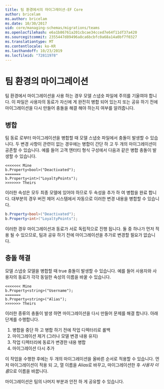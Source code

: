 ```yaml
---
title: 팀 환경에서의 마이그레이션-EF Core
author: bricelam
ms.author: bricelam
ms.date: 10/30/2017
uid: core/managing-schemas/migrations/teams
ms.openlocfilehash: e6a1b86761a201cbcae34cced7e64f11df37a420
ms.sourcegitcommit: 2355447d89496a8ca6bcbfc0a68a14a0bf7f0327
ms.translationtype: MT
ms.contentlocale: ko-KR
ms.lasthandoff: 10/23/2019
ms.locfileid: "72811978"
---
```

# <a name="migrations-in-team-environments"></a>팀 환경의 마이그레이션

팀 환경에서 마이그레이션을 사용 하는 경우 모델 스냅숏 파일에 주의를 기울여야 합니다. 이 파일은 사용자의 동료가 자신에 게 완전히 병합 되어 있는지 또는 공유 하기 전에 마이그레이션을 다시 만들어 충돌을 해결 해야 하는지 여부를 알려줍니다.

## <a name="merging"></a>병합

팀 동료 로부터 마이그레이션을 병합할 때 모델 스냅숏 파일에서 충돌이 발생할 수 있습니다. 두 변경 사항이 관련이 없는 경우에는 병합이 간단 하 고 두 개의 마이그레이션이 공존할 수 있습니다. 예를 들어 고객 엔터티 형식 구성에서 다음과 같은 병합 충돌이 발생할 수 있습니다.

    <<<<<<< Mine
    b.Property<bool>("Deactivated");
    =======
    b.Property<int>("LoyaltyPoints");
    >>>>>>> Theirs

이러한 속성은 모두 최종 모델에 있어야 하므로 두 속성을 추가 하 여 병합을 완료 합니다. 대부분의 경우 버전 제어 시스템에서 자동으로 이러한 변경 내용을 병합할 수 있습니다.

``` csharp
b.Property<bool>("Deactivated");
b.Property<int>("LoyaltyPoints");
```

이러한 경우 마이그레이션과 동료가 서로 독립적으로 진행 됩니다. 둘 중 하나가 먼저 적용 될 수 있으므로, 팀과 공유 하기 전에 마이그레이션을 추가로 변경할 필요가 없습니다.

## <a name="resolving-conflicts"></a>충돌 해결

모델 스냅숏 모델을 병합할 때 true 충돌이 발생할 수 있습니다. 예를 들어 사용자와 사용자의 동료가 각각 동일한 속성의 이름을 바꿀 수 있습니다.

    <<<<<<< Mine
    b.Property<string>("Username");
    =======
    b.Property<string>("Alias");
    >>>>>>> Theirs

이러한 종류의 충돌이 발생 하면 마이그레이션을 다시 만들어 문제를 해결 합니다. 아래 단계를 수행합니다.

1. 병합을 중단 하 고 병합 하기 전에 작업 디렉터리로 롤백
2. 마이그레이션 제거 (그러나 모델 변경 내용 유지)
3. 작업 디렉터리에 동료가 변경한 내용 병합
4. 마이그레이션 다시 추가

이 작업을 수행한 후에는 두 개의 마이그레이션을 올바른 순서로 적용할 수 있습니다. 먼저 마이그레이션이 적용 되 고, 열 이름을 *Alias*로 바꾸고, 마이그레이션한 후 *사용자 이름*으로 이름을 바꿉니다.

마이그레이션은 팀의 나머지 부분과 안전 하 게 공유할 수 있습니다.
